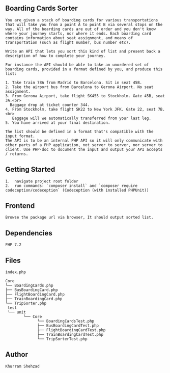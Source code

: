 ## Boarding Cards Sorter

	You are given a stack of boarding cards for various transportations that will take you from a point A to point B via several stops on the way. All of the boarding cards are out of order and you don't know where your journey starts, nor where it ends. Each boarding card contains information about seat assignment, and means of transportation (such as flight number, bus number etc).
	
	Write an API that lets you sort this kind of list and present back a description of how to complete your journey.
	
	For instance the API should be able to take an unordered set of boarding cards, provided in a format defined by you, and produce this list:
	
	1. Take train 78A from Madrid to Barcelona. Sit in seat 45B.
	2. Take the airport bus from Barcelona to Gerona Airport. No seat assignment.
	3. From Gerona Airport, take flight SK455 to Stockholm. Gate 45B, seat 3A.<br>
	  Baggage drop at ticket counter 344.
	4. From Stockholm, take flight SK22 to New York JFK. Gate 22, seat 7B.<br>
	   Baggage will we automatically transferred from your last leg.
	5. You have arrived at your final destination.
	
	The list should be defined in a format that's compatible with the input format.
	The API is to be an internal PHP API so it will only communicate with other parts of a PHP application, not server to server, nor server to client. Use PHP-doc to document the input and output your API accepts / returns.

## Getting Started
    1.  navigate project root folder
    2.  run commands: `composer install` and `composer require codeception/codeception` (Codeception (with installed PHPUnit))

## Frontend
    Browse the package url via browser, It should output sorted list.

## Dependencies
    PHP 7.2

## Files

    index.php
	
    Core
    └── BoardingCards.php
    ├── BusBoardingCard.php
    ├── FlightBoardingCard.php
	├── TrainBoardingCard.php
    └── TripSorter.php
     test
	 └── unit
     	    └── Core
				  └── BoardingCardsTest.php
				  ├── BusBoardingCardTest.php
				  ├── FlightBoardingCardTest.php
				  ├── TrainBoardingCardTest.php
				  └── TripSorterTest.php
## Author
    Khurram Shehzad
